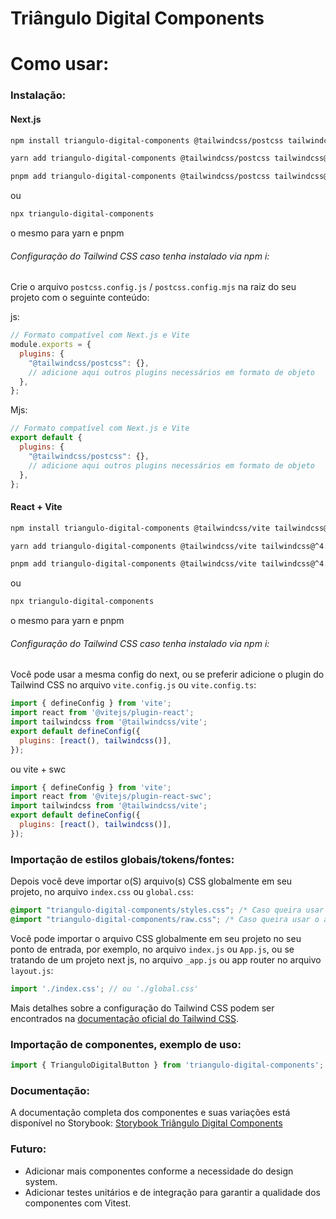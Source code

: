 # Triângulo Digital Components

# Como usar:

### Instalação:

#### Next.js

```bash
npm install triangulo-digital-components @tailwindcss/postcss tailwindcss@^4.1.13
```
```bash
yarn add triangulo-digital-components @tailwindcss/postcss tailwindcss@^4.1.13
```
```bash
pnpm add triangulo-digital-components @tailwindcss/postcss tailwindcss@^4.1.13
```
ou

```bash
npx triangulo-digital-components
```
o mesmo para yarn e pnpm

###### Configuração do Tailwind CSS caso tenha instalado via npm i:

Crie o arquivo `postcss.config.js` / `postcss.config.mjs` na raiz do seu projeto com o seguinte conteúdo:

js:
```javascript
// Formato compatível com Next.js e Vite
module.exports = {
  plugins: {
    "@tailwindcss/postcss": {},
    // adicione aqui outros plugins necessários em formato de objeto
  },
};
```
Mjs:
```javascript
// Formato compatível com Next.js e Vite
export default {
  plugins: {
    "@tailwindcss/postcss": {},
    // adicione aqui outros plugins necessários em formato de objeto
  },
};
```
#### React + Vite

```bash
npm install triangulo-digital-components @tailwindcss/vite tailwindcss@^4.1.13
```
```bash
yarn add triangulo-digital-components @tailwindcss/vite tailwindcss@^4.1.13
```
```bash
pnpm add triangulo-digital-components @tailwindcss/vite tailwindcss@^4.1.13
```

ou

```bash
npx triangulo-digital-components
```
o mesmo para yarn e pnpm

###### Configuração do Tailwind CSS caso tenha instalado via npm i:

Você pode usar a mesma config do next, ou se preferir adicione o plugin do Tailwind CSS no arquivo `vite.config.js` ou `vite.config.ts`:
```javascript
import { defineConfig } from 'vite';
import react from '@vitejs/plugin-react';
import tailwindcss from '@tailwindcss/vite';
export default defineConfig({
  plugins: [react(), tailwindcss()],
});
```
ou vite + swc
```javascript
import { defineConfig } from 'vite';
import react from '@vitejs/plugin-react-swc';
import tailwindcss from '@tailwindcss/vite';
export default defineConfig({
  plugins: [react(), tailwindcss()],
});
```

### Importação de estilos globais/tokens/fontes:
Depois você deve importar o(S) arquivo(s) CSS globalmente em seu projeto, no arquivo `index.css` ou `global.css`:
```css
@import "triangulo-digital-components/styles.css"; /* Caso queira usar o arquivo com as customizações do tailwind buildado, nesse caso não precisa do tailwindcss instalado, pois ele gerou as classes para um css nativo ex: bg-primary, mas o intellisense não funciona. Ou seja só interessante usar esse import, caso vá utilizar algum componente dessa lib, porque se não for ficará complicado de aplicar os estilos como bg-primary nos componentes do seu projeto principal, pela falta de intellisense */
@import "triangulo-digital-components/raw.css"; /* Caso queira usar o arquivo raw com as configurações originais do tailwind, aqui ja precisa do tailwindcss instalado, o intellisense funciona, com isso da para aplicar os estilos dessa lib no seus componentes do seu projeto principal */
```

Você pode importar o arquivo CSS globalmente em seu projeto no seu ponto de entrada, por exemplo, no arquivo `index.js` ou `App.js`, ou se tratando de um projeto next js, no arquivo `_app.js` ou app router no arquivo `layout.js`:
```javascript
import './index.css'; // ou './global.css'
```

Mais detalhes sobre a configuração do Tailwind CSS podem ser encontrados na [documentação oficial do Tailwind CSS](https://tailwindcss.com/docs/installation).

### Importação de componentes, exemplo de uso:
```javascript
import { TrianguloDigitalButton } from 'triangulo-digital-components';
```

### Documentação:
A documentação completa dos componentes e suas variações está disponível no Storybook: [Storybook Triângulo Digital Components](https://triangulo-digital-components.vercel.app/)


### Futuro:
- Adicionar mais componentes conforme a necessidade do design system.
- Adicionar testes unitários e de integração para garantir a qualidade dos componentes com Vitest.
